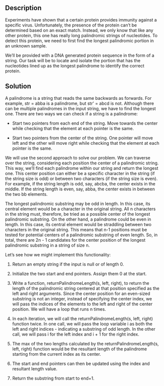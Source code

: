 ## Description

Experiments have shown that a certain protein provides immunity against a specific virus. Unfortunately, the presence of the protein can’t be determined based on an exact match. Instead, we only know that like any other protein, this one has really long palindromic strings of nucleotides. To detect this protein, we need to first find the longest palindromic portion in an unknown sample.

We’ll be provided with a DNA generated protein sequence in the form of a string. Our task will be to locate and isolate the portion that has the nucleotides lined up as the longest palindrome to identify the correct protein.

## Solution

A palindrome is a string that reads the same backwards as forwards. For example, str = abba is a palindrome, but str' = abcd is not. Although there can be multiple palindromes in the input string, we have to find the longest one. There are two ways we can check if a string is a palindrome:

* Start two pointers from each end of the string. Move towards the center while checking that the element at each pointer is the same.

* Start two pointers from the center of the string. One pointer will move left and the other will move right while checking that the element at each pointer is the same.

We will use the second approach to solve our problem. We can traverse over the string, considering each position the center of a palindromic string. This way, we’ll find each palindrome within our string and return the longest one. This center position can either be a specific character in the string (if the string size is odd) or between two characters (if the string size is even). For example, if the string length is odd, say, abcba, the center exists in the middle. If the string length is even, say, abba, the center exists in between the two bb elements.

The longest palindromic substring may be odd in length. In this case, its central element would be a character in the original string. All n characters in the string must, therefore, be tried as a possible center of the longest palindromic substring. On the other hand, a palindrome could be even in length. In this case, its central element would be straddling between two characters in the original string. This means that n-1 positions must be tested for potential centers of a palindromic substring of even length. So, in total, there are 2n - 1 candidates for the center position of the longest palindromic substring in a string of size n.

Let’s see how we might implement this functionality:

1. Return an empty string if the input is null or of length 0.

2. Initialize the two start and end pointers. Assign them 0 at the start.

3. Write a function, returnPalindromeLength(s, left, right), to return the length of the palindromic string centered at that position specified as the left and right arguments. Since the center position for an even-sized substring is not an integer, instead of specifying the center index, we will pass the indices of the elements to the left and right of the center position. We will have a loop that runs n times.

4. In each iteration, we will call the returnPalindromeLength(s, left, right) function twice. In one call, we will pass the loop variable i as both the left and right indices - indicating a substring of odd length. In the other call, we will pass i for the left index and i + 1 for the right index.

5. The max of the two lengths calculated by the returnPalindromeLength(s, left, right) function would be the resultant length of the palindrome starting from the current index as its center.

6. The start and end pointers can then be updated using the index and resultant length value.

7. Return the substring from start to end+1.





